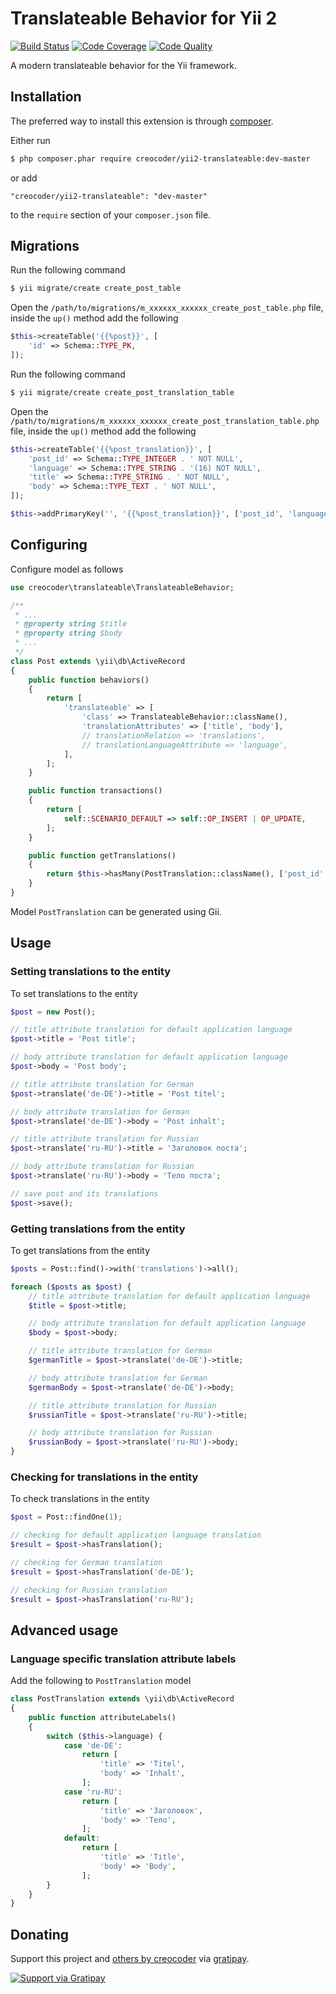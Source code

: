 # Translateable Behavior for Yii 2

[![Build Status](https://img.shields.io/travis/creocoder/yii2-translateable/master.svg?style=flat-square)](https://travis-ci.org/creocoder/yii2-translateable)
[![Code Coverage](https://img.shields.io/scrutinizer/coverage/g/creocoder/yii2-translateable/master.svg?style=flat-square)](https://scrutinizer-ci.com/g/creocoder/yii2-translateable/?branch=master)
[![Code Quality](https://img.shields.io/scrutinizer/g/creocoder/yii2-translateable/master.svg?style=flat-square)](https://scrutinizer-ci.com/g/creocoder/yii2-translateable/?branch=master)

A modern translateable behavior for the Yii framework.

## Installation

The preferred way to install this extension is through [composer](http://getcomposer.org/download/).

Either run

```bash
$ php composer.phar require creocoder/yii2-translateable:dev-master
```

or add

```
"creocoder/yii2-translateable": "dev-master"
```

to the `require` section of your `composer.json` file.

## Migrations

Run the following command

```bash
$ yii migrate/create create_post_table
```

Open the `/path/to/migrations/m_xxxxxx_xxxxxx_create_post_table.php` file,
inside the `up()` method add the following

```php
$this->createTable('{{%post}}', [
    'id' => Schema::TYPE_PK,
]);
```

Run the following command

```bash
$ yii migrate/create create_post_translation_table
```

Open the `/path/to/migrations/m_xxxxxx_xxxxxx_create_post_translation_table.php` file,
inside the `up()` method add the following

```php
$this->createTable('{{%post_translation}}', [
    'post_id' => Schema::TYPE_INTEGER . ' NOT NULL',
    'language' => Schema::TYPE_STRING . '(16) NOT NULL',
    'title' => Schema::TYPE_STRING . ' NOT NULL',
    'body' => Schema::TYPE_TEXT . ' NOT NULL',
]);

$this->addPrimaryKey('', '{{%post_translation}}', ['post_id', 'language']);
```

## Configuring

Configure model as follows

```php
use creocoder\translateable\TranslateableBehavior;

/**
 * ...
 * @property string $title
 * @property string $body
 * ...
 */
class Post extends \yii\db\ActiveRecord
{
    public function behaviors()
    {
        return [
            'translateable' => [
                'class' => TranslateableBehavior::className(),
                'translationAttributes' => ['title', 'body'],
                // translationRelation => 'translations',
                // translationLanguageAttribute => 'language',
            ],
        ];
    }

    public function transactions()
    {
        return [
            self::SCENARIO_DEFAULT => self::OP_INSERT | OP_UPDATE,
        ];
    }

    public function getTranslations()
    {
        return $this->hasMany(PostTranslation::className(), ['post_id' => 'id']);
    }
}
```

Model `PostTranslation` can be generated using Gii.

## Usage

### Setting translations to the entity

To set translations to the entity

```php
$post = new Post();

// title attribute translation for default application language
$post->title = 'Post title';

// body attribute translation for default application language
$post->body = 'Post body';

// title attribute translation for German
$post->translate('de-DE')->title = 'Post titel';

// body attribute translation for German
$post->translate('de-DE')->body = 'Post inhalt';

// title attribute translation for Russian
$post->translate('ru-RU')->title = 'Заголовок поста';

// body attribute translation for Russian
$post->translate('ru-RU')->body = 'Тело поста';

// save post and its translations
$post->save();
```

### Getting translations from the entity

To get translations from the entity

```php
$posts = Post::find()->with('translations')->all();

foreach ($posts as $post) {
    // title attribute translation for default application language
    $title = $post->title;

    // body attribute translation for default application language
    $body = $post->body;

    // title attribute translation for German
    $germanTitle = $post->translate('de-DE')->title;

    // body attribute translation for German
    $germanBody = $post->translate('de-DE')->body;

    // title attribute translation for Russian
    $russianTitle = $post->translate('ru-RU')->title;

    // body attribute translation for Russian
    $russianBody = $post->translate('ru-RU')->body;
}
```

### Checking for translations in the entity

To check translations in the entity

```php
$post = Post::findOne(1);

// checking for default application language translation
$result = $post->hasTranslation();

// checking for German translation
$result = $post->hasTranslation('de-DE');

// checking for Russian translation
$result = $post->hasTranslation('ru-RU');
```

## Advanced usage

### Language specific translation attribute labels

Add the following to `PostTranslation` model

```php
class PostTranslation extends \yii\db\ActiveRecord
{
    public function attributeLabels()
    {
        switch ($this->language) {
            case 'de-DE':
                return [
                    'title' => 'Titel',
                    'body' => 'Inhalt',
                ];
            case 'ru-RU':
                return [
                    'title' => 'Заголовок',
                    'body' => 'Тело',
                ];
            default:
                return [
                    'title' => 'Title',
                    'body' => 'Body',
                ];
        }
    }
}
```

## Donating

Support this project and [others by creocoder](https://gratipay.com/creocoder/) via [gratipay](https://gratipay.com/creocoder/).

[![Support via Gratipay](https://cdn.rawgit.com/gratipay/gratipay-badge/2.3.0/dist/gratipay.svg)](https://gratipay.com/creocoder/)
